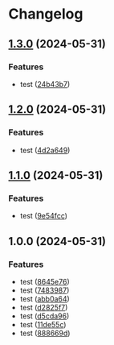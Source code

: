 # Changelog

## [1.3.0](https://github.com/bq-priya-78/release-please/compare/v1.2.0...v1.3.0) (2024-05-31)


### Features

* test ([24b43b7](https://github.com/bq-priya-78/release-please/commit/24b43b763253ad865334fa3a5ef41ddf9f260ecb))

## [1.2.0](https://github.com/bq-priya-78/release-please/compare/v1.1.0...v1.2.0) (2024-05-31)


### Features

* test ([4d2a649](https://github.com/bq-priya-78/release-please/commit/4d2a6497f486b3c72b3db1439ad76e7696ea7734))

## [1.1.0](https://github.com/bq-priya-78/release-please/compare/v1.0.0...v1.1.0) (2024-05-31)


### Features

* test ([9e54fcc](https://github.com/bq-priya-78/release-please/commit/9e54fcc18ac63e109ed2997d2934e6631fb027a8))

## 1.0.0 (2024-05-31)


### Features

* test ([8645e76](https://github.com/bq-priya-78/release-please/commit/8645e767ada22c8f0110f7fc3aa545636e0485cf))
* test ([7483987](https://github.com/bq-priya-78/release-please/commit/7483987a8855dbd6d4222a145391aecd50c63708))
* test ([abb0a64](https://github.com/bq-priya-78/release-please/commit/abb0a642ac23cc15ac6ed3e9c0febf59cda3e179))
* test ([d2825f7](https://github.com/bq-priya-78/release-please/commit/d2825f7b2242fe8085018ad1c9557b78c1dd5cac))
* test ([d5cda96](https://github.com/bq-priya-78/release-please/commit/d5cda96689e4ea80b12f71554408a97f40d40545))
* test ([11de55c](https://github.com/bq-priya-78/release-please/commit/11de55c0eb25b26be6389d991f8e1fdfabb6229f))
* test ([888669d](https://github.com/bq-priya-78/release-please/commit/888669d3ea8b9b9c53f209a8d105fd4546a6686f))
